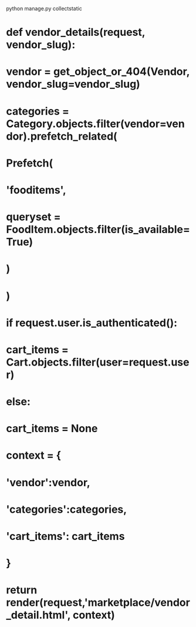 python manage.py collectstatic

# def vendor_details(request, vendor_slug):
#     vendor = get_object_or_404(Vendor, vendor_slug=vendor_slug)
#     categories = Category.objects.filter(vendor=vendor).prefetch_related(
#         Prefetch(
#             'fooditems',
#             queryset = FoodItem.objects.filter(is_available=True)
#         )
#     )

#     if request.user.is_authenticated():
#         cart_items = Cart.objects.filter(user=request.user)
#     else:
#         cart_items = None

#     context = {
#         'vendor':vendor,
#         'categories':categories,
#         'cart_items': cart_items
#     }
#     return render(request,'marketplace/vendor_detail.html', context)
